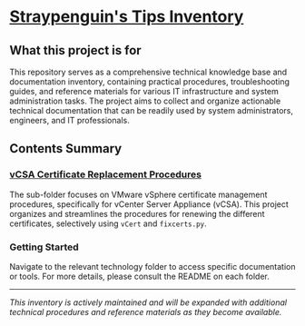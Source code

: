 # [Straypenguin's Tips Inventory](https://github.com/Tatsuya-Nonogaki/Straypenguins-Tips-Inventory)

## What this project is for

This repository serves as a comprehensive technical knowledge base and documentation inventory, containing practical procedures, troubleshooting guides, and reference materials for various IT infrastructure and system administration tasks. The project aims to collect and organize actionable technical documentation that can be readily used by system administrators, engineers, and IT professionals.

## Contents Summary

### [vCSA Certificate Replacement Procedures](https://github.com/Tatsuya-Nonogaki/Straypenguins-Tips-Inventory/tree/main/vSphere/vcsa-cert-replace-procedures)
The sub-folder focuses on VMware vSphere certificate management procedures, specifically for vCenter Server Appliance (vCSA).
This project organizes and streamlines the procedures for renewing the different certificates, selectively using `vCert` and `fixcerts.py`.

### Getting Started
Navigate to the relevant technology folder to access specific documentation or tools. For more details, please consult the README on each folder.

---

*This inventory is actively maintained and will be expanded with additional technical procedures and reference materials as they become available.*
